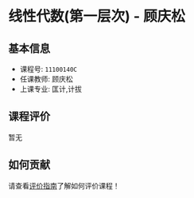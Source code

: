 # 线性代数(第一层次) - 顾庆松

## 基本信息

- 课程号: `11100140C`
- 任课教师: 顾庆松
- 上课专业: 匡计,计拔

## 课程评价

暂无

## 如何贡献

请查看[评价指南](../how-to-comment.md)了解如何评价课程！
